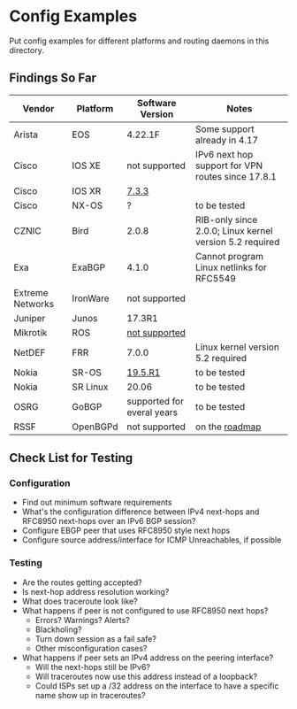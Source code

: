# Config Examples

Put config examples for different platforms and routing daemons in this directory.

## Findings So Far

| Vendor | Platform | Software Version | Notes |
| ------ | -------- | ---------------- | ----- |
| Arista | EOS | 4.22.1F | Some support already in 4.17 |
| Cisco | IOS XE | not supported | IPv6 next hop support for VPN routes since 17.8.1 |
| Cisco | IOS XR | [7.3.3](https://www.ausnog.net/sites/default/files/ausnog-2022/presentations/ausnog_2022-day2-07-cooper_lees-who_needs_arp_v4_via_v6.pdf) | |
| Cisco | NX-OS | ? | to be tested |
| CZNIC  | Bird     | 2.0.8  | RIB-only since 2.0.0; Linux kernel version 5.2 required |
| Exa | ExaBGP | 4.1.0 | Cannot program Linux netlinks for RFC5549 |
| Extreme Networks | IronWare | not supported | |
| Juniper | Junos | 17.3R1 | |
| Mikrotik | ROS | [not supported](https://help.mikrotik.com/docs/display/ROS/Routing+Protocol+Overview) | |
| NetDEF  | FRR      | 7.0.0 | Linux kernel version 5.2 required |
| Nokia | SR-OS | [19.5.R1](https://documentation.nokia.com/cgi-bin/dbaccessfilename.cgi/3HE17292AAACTQZZA01_V1_7450%20ESS%207750%20SR%207950%20XRS%20MD-CLI%20Advanced%20Configuration%20Guide%20for%20Releases%20up%20to%2021.10.R3.pdf) | to be tested|
| Nokia | SR Linux | 20.06 | to be tested |
| OSRG | GoBGP | supported for everal years | to be tested |
| RSSF | OpenBGPd | not supported | on the [roadmap](https://www.rssf.nl/roadmap) |

## Check List for Testing

### Configuration
 * Find out minimum software requirements
 * What's the configuration difference between IPv4 next-hops and RFC8950 next-hops over an IPv6 BGP session?
 * Configure EBGP peer that uses RFC8950 style next hops
 * Configure source address/interface for ICMP Unreachables, if possible
### Testing
 * Are the routes getting accepted?
 * Is next-hop address resolution working?
 * What does traceroute look like?
 * What happens if peer is not configured to use RFC8950 next hops?
   - Errors? Warnings? Alerts?
   - Blackholing?
   - Turn down session as a fail safe?
   - Other misconfiguration cases?
 * What happens if peer sets an IPv4 address on the peering interface?
   - Will the next-hops still be IPv6?
   - Will traceroutes now use this address instead of a loopback?
   - Could ISPs set up a /32 address on the interface to have a specific name show up in traceroutes?
